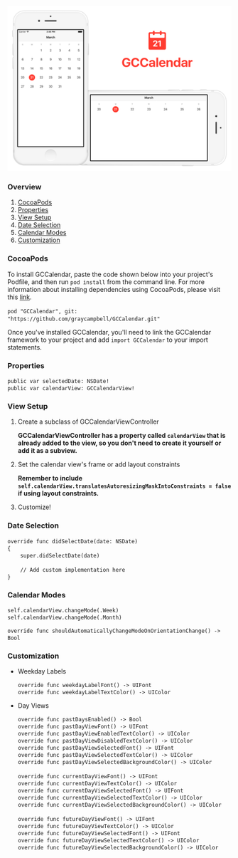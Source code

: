 ![banner](Screenshots/Banner.png)

### Overview

1. [CocoaPods](https://github.com/graycampbell/GCCalendar#cocoapods)
2. [Properties](https://github.com/graycampbell/GCCalendar#properties)
3. [View Setup](https://github.com/graycampbell/GCCalendar#view-setup)
4. [Date Selection](https://github.com/graycampbell/GCCalendar#date-selection)
5. [Calendar Modes](https://github.com/graycampbell/GCCalendar#calendar-modes)
6. [Customization](https://github.com/graycampbell/GCCalendar#customization)

### CocoaPods

To install GCCalendar, paste the code shown below into your project's Podfile, and then run `pod install` from the command line. For more information about installing dependencies using CocoaPods, please visit this [link](https://cocoapods.org/#get_started).

`pod "GCCalendar", git: "https://github.com/graycampbell/GCCalendar.git"`

Once you've installed GCCalendar, you'll need to link the GCCalendar framework to your project and add `import GCCalendar` to your import statements.

### Properties

```
public var selectedDate: NSDate!
public var calendarView: GCCalendarView!
```

### View Setup

1. Create a subclass of GCCalendarViewController

   **GCCalendarViewController has a property called `calendarView` that is already added to the view, so you don't need to create it yourself or add it as a subview.**

2. Set the calendar view's frame or add layout constraints

   **Remember to include `self.calendarView.translatesAutoresizingMaskIntoConstraints = false` if using layout constraints.**

3. Customize!

### Date Selection

```
override func didSelectDate(date: NSDate)
{
    super.didSelectDate(date)

    // Add custom implementation here
}
```

### Calendar Modes

```
self.calendarView.changeMode(.Week)
self.calendarView.changeMode(.Month)
```

```
override func shouldAutomaticallyChangeModeOnOrientationChange() -> Bool
```

### Customization

- Weekday Labels

  ```
  override func weekdayLabelFont() -> UIFont
  override func weekdayLabelTextColor() -> UIColor
  ```

- Day Views

  ```
  override func pastDaysEnabled() -> Bool
  override func pastDayViewFont() -> UIFont
  override func pastDayViewEnabledTextColor() -> UIColor
  override func pastDayViewDisabledTextColor() -> UIColor
  override func pastDayViewSelectedFont() -> UIFont
  override func pastDayViewSelectedTextColor() -> UIColor
  override func pastDayViewSelectedBackgroundColor() -> UIColor

  override func currentDayViewFont() -> UIFont
  override func currentDayViewTextColor() -> UIColor
  override func currentDayViewSelectedFont() -> UIFont
  override func currentDayViewSelectedTextColor() -> UIColor
  override func currentDayViewSelectedBackgroundColor() -> UIColor

  override func futureDayViewFont() -> UIFont
  override func futureDayViewTextColor() -> UIColor
  override func futureDayViewSelectedFont() -> UIFont
  override func futureDayViewSelectedTextColor() -> UIColor
  override func futureDayViewSelectedBackgroundColor() -> UIColor
  ```

